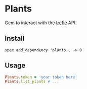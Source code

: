 # Plants

Gem to interact with the [trefle](https://docs.trefle.io/reference) API.


## Install
`spec.add_dependency 'plants', ~> 0`

## Usage
```ruby
Plants.token = 'your token here'
Plants.list_plants # ... 
```